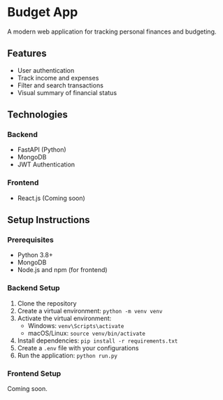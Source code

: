 # Budget App

A modern web application for tracking personal finances and budgeting.

## Features

- User authentication
- Track income and expenses
- Filter and search transactions
- Visual summary of financial status

## Technologies

### Backend
- FastAPI (Python)
- MongoDB
- JWT Authentication

### Frontend
- React.js (Coming soon)

## Setup Instructions

### Prerequisites
- Python 3.8+
- MongoDB
- Node.js and npm (for frontend)

### Backend Setup
1. Clone the repository
2. Create a virtual environment: `python -m venv venv`
3. Activate the virtual environment:
   - Windows: `venv\Scripts\activate`
   - macOS/Linux: `source venv/bin/activate`
4. Install dependencies: `pip install -r requirements.txt`
5. Create a `.env` file with your configurations
6. Run the application: `python run.py`

### Frontend Setup
Coming soon.
